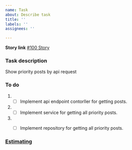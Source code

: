 ```yaml
---
name: Task
about: Describe task
title: ''
labels: ''
assignees: ''

---
```


**Story link**
[#100 Story](https://github.com/ita-social-projects/OoS-Backend/issues/100)

### Task description
Show priority posts by api request

### To do 
1. - [ ] Implement api endpoint contorller for getting posts.
2. - [ ] Implement service for getting all priority posts.
3. - [ ] Implement repository for getting all priority posts.


### [Estimating](https://example.com) 